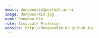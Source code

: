 ```yaml
---
email: dongwookim@postech.ac.kr
image: dongwoo-kim.jpg
name: Dongwoo Kim
role: Associate Professor
website: http://dongwookim-ml.github.io/
---
```

